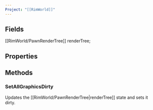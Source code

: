 ```yaml
---
Project: "[[RimWorld]]"
---
```

## Fields

[[RimWorld/PawnRenderTree]] renderTree;

## Properties

## Methods

### SetAllGraphicsDirty
Updates the [[RimWorld/PawnRenderTree|renderTree]] state and sets it dirty. 
